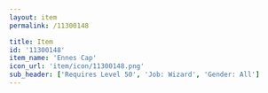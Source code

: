 ```yaml
---
layout: item
permalink: /11300148

title: Item
id: '11300148'
item_name: 'Ennes Cap'
icon_url: 'item/icon/11300148.png'
sub_header: ['Requires Level 50', 'Job: Wizard', 'Gender: All']
---
```

